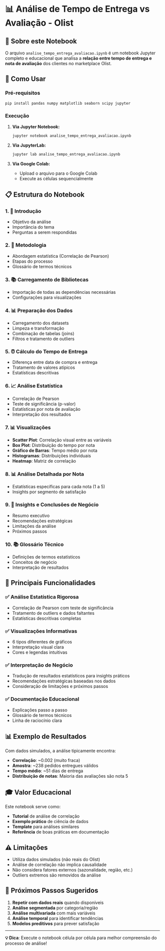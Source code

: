 # 📊 Análise de Tempo de Entrega vs Avaliação - Olist

## 🎯 Sobre este Notebook

O arquivo `analise_tempo_entrega_avaliacao.ipynb` é um notebook Jupyter completo e educacional que analisa a **relação entre tempo de entrega e nota de avaliação** dos clientes no marketplace Olist.

## 🚀 Como Usar

### Pré-requisitos
```bash
pip install pandas numpy matplotlib seaborn scipy jupyter
```

### Execução
1. **Via Jupyter Notebook:**
   ```bash
   jupyter notebook analise_tempo_entrega_avaliacao.ipynb
   ```

2. **Via JupyterLab:**
   ```bash
   jupyter lab analise_tempo_entrega_avaliacao.ipynb
   ```

3. **Via Google Colab:**
   - Upload o arquivo para o Google Colab
   - Execute as células sequencialmente

## 📋 Estrutura do Notebook

### 1. **🎯 Introdução**
- Objetivo da análise
- Importância do tema
- Perguntas a serem respondidas

### 2. **🔬 Metodologia**
- Abordagem estatística (Correlação de Pearson)
- Etapas do processo
- Glossário de termos técnicos

### 3. **📚 Carregamento de Bibliotecas**
- Importação de todas as dependências necessárias
- Configurações para visualizações

### 4. **📊 Preparação dos Dados**
- Carregamento dos datasets
- Limpeza e transformação
- Combinação de tabelas (joins)
- Filtros e tratamento de outliers

### 5. **⏰ Cálculo do Tempo de Entrega**
- Diferença entre data de compra e entrega
- Tratamento de valores atípicos
- Estatísticas descritivas

### 6. **📈 Análise Estatística**
- Correlação de Pearson
- Teste de significância (p-valor)
- Estatísticas por nota de avaliação
- Interpretação dos resultados

### 7. **📊 Visualizações**
- **Scatter Plot**: Correlação visual entre as variáveis
- **Box Plot**: Distribuição do tempo por nota
- **Gráfico de Barras**: Tempo médio por nota
- **Histogramas**: Distribuições individuais
- **Heatmap**: Matriz de correlação

### 8. **📊 Análise Detalhada por Nota**
- Estatísticas específicas para cada nota (1 a 5)
- Insights por segmento de satisfação

### 9. **💼 Insights e Conclusões de Negócio**
- Resumo executivo
- Recomendações estratégicas
- Limitações da análise
- Próximos passos

### 10. **📚 Glossário Técnico**
- Definições de termos estatísticos
- Conceitos de negócio
- Interpretação de resultados

## 🔑 Principais Funcionalidades

### ✅ **Análise Estatística Rigorosa**
- Correlação de Pearson com teste de significância
- Tratamento de outliers e dados faltantes
- Estatísticas descritivas completas

### ✅ **Visualizações Informativas**
- 6 tipos diferentes de gráficos
- Interpretação visual clara
- Cores e legendas intuitivas

### ✅ **Interpretação de Negócio**
- Tradução de resultados estatísticos para insights práticos
- Recomendações estratégicas baseadas nos dados
- Consideração de limitações e próximos passos

### ✅ **Documentação Educacional**
- Explicações passo a passo
- Glossário de termos técnicos
- Linha de raciocínio clara

## 📊 Exemplo de Resultados

Com dados simulados, a análise tipicamente encontra:
- **Correlação**: ~0.002 (muito fraca)
- **Amostra**: ~238 pedidos entregues válidos
- **Tempo médio**: ~51 dias de entrega
- **Distribuição de notas**: Maioria das avaliações são nota 5

## 🎓 Valor Educacional

Este notebook serve como:
- **Tutorial** de análise de correlação
- **Exemplo prático** de ciência de dados
- **Template** para análises similares
- **Referência** de boas práticas em documentação

## ⚠️ Limitações

- Utiliza dados simulados (não reais do Olist)
- Análise de correlação não implica causalidade
- Não considera fatores externos (sazonalidade, região, etc.)
- Outliers extremos são removidos da análise

## 🚀 Próximos Passos Sugeridos

1. **Repetir com dados reais** quando disponíveis
2. **Análise segmentada** por categoria/região
3. **Análise multivariada** com mais variáveis
4. **Análise temporal** para identificar tendências
5. **Modelos preditivos** para prever satisfação

---

**💡 Dica**: Execute o notebook célula por célula para melhor compreensão do processo de análise!